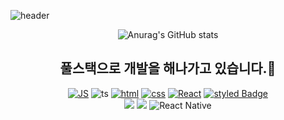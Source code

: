 ![header](https://capsule-render.vercel.app/api?type=wave&color=auto&height=100&section=header&text=Hi&nbsp;there&nbsp;👋&fontSize=50)

<div align=center>

![Anurag's GitHub stats](https://github-readme-stats.vercel.app/api?username=ParkTaeYonggg&show_icons=true&theme=radical)

 
## 풀스택으로 개발을 해나가고 있습니다.🌱<br>
[![JS](https://img.shields.io/badge/JavaScript-F7DF1E?style=flat-square&logo=JavaScript&logoColor=black)](https://github.com/ParkTaeYonggg/JavaScript_practice)
![ts](https://badgen.net/badge/-/TypeScript/blue?icon=typescript&label)
[![html](https://img.shields.io/badge/Html-E34F26?style=flat-square&logo=Html5&logoColor=white)](https://github.com/ParkTaeYonggg/JavaScript_practice) [![css](https://img.shields.io/badge/CSS-1572B6?style=flat-square&logo=CSS3&logoColor=white)](https://github.com/ParkTaeYonggg/React_basic) 
[![React](https://img.shields.io/badge/React%20-61DAFB?style=flat-square&logo=React&logoColor=black)](https://github.com/ParkTaeYonggg/myreact_practice)
[![styled Badge](https://img.shields.io/badge/StyledComponents-DB7093?style=flat-square&logo=styled-components&logoColor=white)](https://github.com/ParkTaeYonggg/myreact_practice)<br>
<img src="https://img.shields.io/badge/mysql-4479A1?style=for-the-badge&logo=mysql&logoColor=white">
 <img src="https://img.shields.io/badge/-Python-3776AB?style=flat&logo=Python&logoColor=white"/>
 ![React Native](https://reactnative.dev/img/header_logo.svg)
 
 </div>
<!--
**ParkTaeYonggg/ParkTaeYonggg** is a ✨ _special_ ✨ repository because its `README.md` (this file) appears on your GitHub profile.

Here are some ideas to get you started:

- 🔭 I’m currently working on ...
- 🌱 I’m currently learning ...
- 👯 I’m looking to collaborate on ...
- 🤔 I’m looking for help with ...
- 💬 Ask me about ...
- 📫 How to reach me: ...
- 😄 Pronouns: ...
- ⚡ Fun fact: ...
-->
